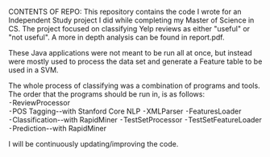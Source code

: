 CONTENTS OF REPO: This repository contains the code I wrote for an Independent Study project I did while completing my Master of Science in CS.
The project focused on classifying Yelp reviews as either "useful" or "not useful".  A more in depth analysis can be found in report.pdf.

These Java applications were not meant to be run all at once, but instead were mostly used to process the data set and generate a Feature table
to be used in a SVM.  

The whole process of classifying was a combination of programs and tools.  The order that the programs should be run in, is as follows:
⁃ReviewProcessor\
⁃POS Tagging--with Stanford Core NLP
⁃XMLParser
⁃FeaturesLoader
⁃Classification--with RapidMiner
⁃TestSetProcessor
⁃TestSetFeatureLoader
⁃Prediction--with RapidMiner
	
I will be continuously updating/improving the code.
